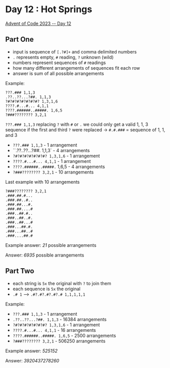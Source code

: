 # Day 12 : Hot Springs

[Advent of Code 2023 -- Day 12](https://adventofcode.com/2023/day/12)

## Part One

- input is sequence of `[.?#]+` and comma delimited numbers
- `.` represents empty, `#` reading, `?` unknown (wild)
- numbers represent sequences of `#` readings
- how many different arrangements of sequences fit each row
- answer is sum of all possible arrangements

Example:

```
???.### 1,1,3
.??..??...?##. 1,1,3
?#?#?#?#?#?#?#? 1,3,1,6
????.#...#... 4,1,1
????.######..#####. 1,6,5
?###???????? 3,2,1
```

`???.### 1,1,3` replacing `?` with `#` or `.` we could only get a valid 1, 1, 3 sequence if the first and third `?` were replaced -> `#.#.###` = sequence of 1, 1, and 3

- `???.### 1,1,3` - 1 arrangement
- ``.??..??...?##. 1,1,3` - 4 arrangements
- `?#?#?#?#?#?#?#? 1,3,1,6` - 1 arrangement
- `????.#...#... 4,1,1` - 1 arrangement
- `????.######..#####.` 1,6,5 - 4 arrangements
- `?###???????? 3,2,1` - 10 arrangements

Last example with 10 arrangements

```
?###???????? 3,2,1
.###.##.#...
.###.##..#..
.###.##...#.
.###.##....#
.###..##.#..
.###..##..#.
.###..##...#
.###...##.#.
.###...##..#
.###....##.#
```

Example answer: _21_ possible arrangements

Answer: _6935_ possible arrangements

## Part Two

- each string is `5x` the original with `?` to join them
- each sequence is `5x` the original
- `.# 1` --> `.#?.#?.#?.#?.# 1,1,1,1,1`

Example:

- `???.### 1,1,3` - 1 arrangement
- `.??..??...?##. 1,1,3` - 16384 arrangements
- `?#?#?#?#?#?#?#? 1,3,1,6` - 1 arrangement
- `????.#...#... 4,1,1` - 16 arrangements
- `????.######..#####. 1,6,5` - 2500 arrangements
- `?###???????? 3,2,1` - 506250 arrangements

Example answer: _525152_

Answer: _3920437278260_